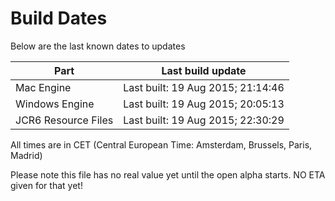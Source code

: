 # Build Dates

Below are the last known dates to updates

Part | Last build update
-----|-----
Mac Engine | Last built: 19 Aug 2015; 21:14:46
Windows Engine | Last built: 19 Aug 2015; 20:05:13
JCR6 Resource Files | Last built: 19 Aug 2015; 22:30:29
All times are in CET (Central European Time: Amsterdam, Brussels, Paris, Madrid)


Please note this file has no real value yet until the open alpha starts. NO ETA given for that yet!

